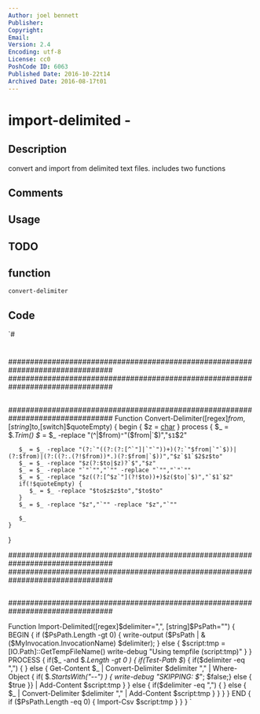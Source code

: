 ```yaml
---
Author: joel bennett
Publisher: 
Copyright: 
Email: 
Version: 2.4
Encoding: utf-8
License: cc0
PoshCode ID: 6063
Published Date: 2016-10-22t14
Archived Date: 2016-08-17t01
---
```


# import-delimited - 

## Description

convert and import from delimited text files. includes two functions

## Comments



## Usage



## TODO



## function

`convert-delimiter`

## Code

`#
 #
 ################################################################################
 ################################################################################
 ##
 ################################################################################
 Function Convert-Delimiter([regex]$from,[string]$to,[switch]$quoteEmpty) 
 {
    begin
    {
       $z = [char](222)
    }
    process
    {
       $_ = $_.Trim()
       $_ = $_ -replace "(^|$from)`"`"($from|`$)","`$1`$2"
       
       $_ = $_ -replace "(?:`"((?:(?:[^`"]|`"`"))+)(?:`"$from|`"`$))|(?:$from)|(?:((?:.(?!$from))*.)(?:$from|`$))","$z`$1`$2$z$to"
       $_ = $_ -replace "$z(?:$to|$z)?`$","$z"
       $_ = $_ -replace "`"`"","`"" -replace "`"","`"`"" 
       $_ = $_ -replace "$z((?:[^$z`"](?!$to))+)$z($to|`$)","`$1`$2"
       if(!$quoteEmpty) {
          $_ = $_ -replace "$to$z$z$to","$to$to"
       }
       $_ = $_ -replace "$z","`"" -replace "$z","`""
       
       $_
    }
 }
 
 ################################################################################
 ################################################################################
 ##
 ################################################################################
 
 Function Import-Delimited([regex]$delimiter=",", [string]$PsPath="")
 {
     BEGIN {
         if ($PsPath.Length -gt 0) { 
             write-output ($PsPath | &($MyInvocation.InvocationName) $delimiter); 
         } else {
             $script:tmp = [IO.Path]::GetTempFileName()
             write-debug "Using tempfile $($script:tmp)"
         }
     }
     PROCESS {
         if($_ -and $_.Length -gt 0 ) {
             if(Test-Path $_) {
                 if($delimiter -eq ",") {
                 } else {
                     Get-Content $_ | Convert-Delimiter $delimiter "," | Where-Object { if( $_.StartsWith("--") ) { write-debug "SKIPPING: $_"; $false;} else { $true }} | Add-Content $script:tmp
                 }
             } 
             else {
                 if($delimiter -eq ",") {
                 } else {
                     $_ | Convert-Delimiter $delimiter "," | Add-Content $script:tmp
                 }
             }
         }
     }
     END {
         if ($PsPath.Length -eq 0) {
             Import-Csv $script:tmp
         }
     }
 }
`

